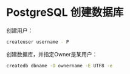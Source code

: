 # PostgreSQL 创建数据库

创建用户：
```bash
createuser username - P
```

创建数据库，并指定Owner是某用户：
```bash
createdb dbname -O ownername -E UTF8 -e
```

